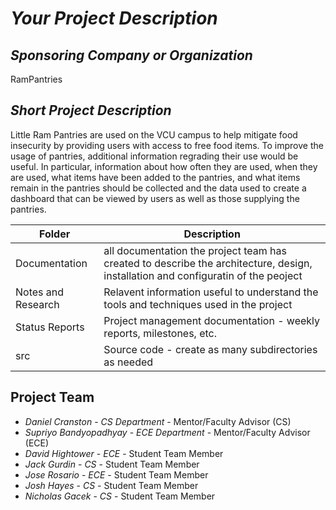 # *Your Project Description*
## *Sponsoring Company or Organization*
RamPantries
## *Short Project Description*
Little Ram Pantries are used on the VCU campus to help mitigate food insecurity by providing users with access to free food items. To improve the usage of pantries, additional information regrading their use would be useful. In particular, information about how often they are used, when they are used, what items have been added to the pantries, and what items remain in the pantries should be collected and the data used to create a dashboard that can be viewed by users as well as those supplying the pantries.

| Folder | Description |
|---|---|
| Documentation |  all documentation the project team has created to describe the architecture, design, installation and configuratin of the peoject |
| Notes and Research | Relavent information useful to understand the tools and techniques used in the project |
| Status Reports | Project management documentation - weekly reports, milestones, etc. |
| src | Source code - create as many subdirectories as needed |

## Project Team
- *Daniel Cranston* - *CS Department* - Mentor/Faculty Advisor (CS)
- *Supriyo Bandyopadhyay* - *ECE Department* - Mentor/Faculty Advisor (ECE)
- *David Hightower* - *ECE* - Student Team Member
- *Jack Gurdin* - *CS* - Student Team Member
- *Jose Rosario* - *ECE* - Student Team Member
- *Josh Hayes* - *CS* - Student Team Member
- *Nicholas Gacek* - *CS* - Student Team Member
